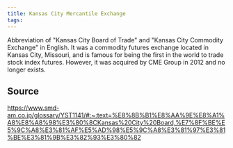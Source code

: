 ```yaml
---
title: Kansas City Mercantile Exchange
tags: 
---
```


Abbreviation of "Kansas City Board of Trade" and "Kansas City Commodity Exchange" in English. It was a commodity futures exchange located in Kansas City, Missouri, and is famous for being the first in the world to trade stock index futures. However, it was acquired by CME Group in 2012 and no longer exists.

## Source
https://www.smd-am.co.jp/glossary/YST1141/#:~:text=%E8%8B%B1%E8%AA%9E%E8%A1%A8%E8%A8%98%E3%80%8CKansas%20City%20Board,%E7%8F%BE%E5%9C%A8%E3%81%AF%E5%AD%98%E5%9C%A8%E3%81%97%E3%81%BE%E3%81%9B%E3%82%93%E3%80%82